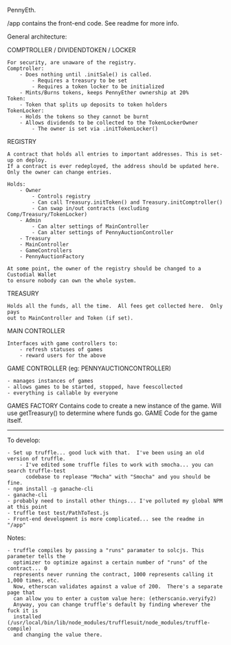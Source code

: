 PennyEth.

/app contains the front-end code. See readme for more info.

General architecture:


COMPTROLLER / DIVIDENDTOKEN / LOCKER

	For security, are unaware of the registry.
	Comptroller:
		- Does nothing until .initSale() is called.
			- Requires a treasury to be set
			- Requires a token locker to be initialized
		- Mints/Burns tokens, keeps PennyEther ownership at 20%
	Token:
		- Token that splits up deposits to token holders
	TokenLocker:
		- Holds the tokens so they cannot be burnt
		- Allows dividends to be collected to the TokenLockerOwner
			- The owner is set via .initTokenLocker()


REGISTRY

	A contract that holds all entries to important addresses. This is set-up on deploy.
	If a contract is ever redeployed, the address should be updated here.
	Only the owner can change entries.

	Holds:
		- Owner
			- Controls registry
			- Can call Treasury.initToken() and Treasury.initComptroller()
			- Can swap in/out contracts (excluding Comp/Treasury/TokenLocker)
		- Admin
			- Can alter settings of MainController
			- Can alter settings of PennyAuctionController
		- Treasury
		- MainController
		- GameControllers
		- PennyAuctionFactory

	At some point, the owner of the registry should be changed to a Custodial Wallet
	to ensure nobody can own the whole system.

TREASURY

	Holds all the funds, all the time.  All fees get collected here.  Only pays
	out to MainController and Token (if set).

MAIN CONTROLLER

	Interfaces with game controllers to:
		- refresh statuses of games
		- reward users for the above

GAME CONTROLLER (eg: PENNYAUCTIONCONTROLLER)

	- manages instances of games
	- allows games to be started, stopped, have feescollected
	- everything is callable by everyone

GAMES
	FACTORY
		Contains code to create a new instance of the game.
		Will use getTreasury() to determine where funds go.
	GAME
		Code for the game itself.

------------------------------------

To develop:

	- Set up truffle... good luck with that.  I've been using an old version of truffle.
		- I've edited some truffle files to work with smocha... you can search truffle-test
		  codebase to replease "Mocha" with "Smocha" and you should be fine.
	- npm install -g ganache-cli
	- ganache-cli
	- probably need to install other things... I've polluted my global NPM at this point
	- truffle test test/PathToTest.js
	- Front-end development is more complicated... see the readme in "/app"

Notes:

	- truffle compiles by passing a "runs" paramater to solcjs. This parameter tells the
	  optimizer to optimize against a certain number of "runs" of the contract... 0
	  represents never running the contract, 1000 represents calling it 1,000 times, etc.
	  Now, etherscan validates against a value of 200.  There's a separate page that
	  can allow you to enter a custom value here: (etherscanio.veryify2)
	  Anyway, you can change truffle's default by finding wherever the fuck it is
	  installed (/usr/local/bin/lib/node_modules/trufflesuit/node_modules/truffle-compile)
	  and changing the value there.